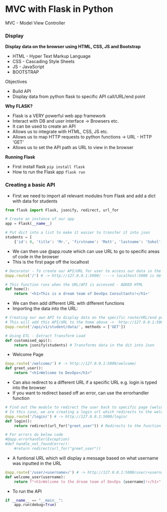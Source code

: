 # MVC with Flask in Python
MVC - Model View Controller

### Display
**Display data on the browser using HTML, CSS, JS and Bootstrap**

- HTML - Hyper Text Markup Language
- CSS - Cascading Style Sheets
- JS - JavaScript
- BOOTSTRAP

Objectives
- Build API
- Display data from python flask to specific
API call/URL/end point

**Why FLASK?**
- Flask is a VERY powerful web app framework
- Interact with DB and user interface -> Browsers etc.
- It can be used to create an API 
- Allows us to integrate with HTML, CSS, JS etc.
- Allows us to map HTTP requests to python 
functions -> URL - HTTP 'GET'
- Allows us to set the API path as URL to view
in the browser

**Running Flask**

- First install flask `pip install flask`
- How to run the Flask app `flask run`

### Creating a basic API
- First we need to import all relevant modules 
from Flask and add a dict with data for students
```python
from flask import Flask, jsonify, redirect, url_for

# Create an instance of our app
app = Flask(__name__)

# Put dict into a list to make it easier to transfer it into json
students = [
    {'id': 0, 'title': 'Mr.', 'firstname': 'Matt', 'lastname': 'Sokol', 'course': 'DevOps'}
```
- We can then use @app.route which can use URL
to go to specific areas of code in the browser
- This is the first page off the localhost
```python
# Decorator - To create our API/URL for user to access our data in the browser
@app.route('/') # -> http://127.0.0.1:5000/ ----> localhost:5000 is default port for Flask -> / goes to homepage in browser

# This function runs when the URL/API is accessed - ADDED HTML
def home():
    return '<h1>This is a dream team of DevOps Consultants!</h1>'
```
- We can then add different URL with different
functions
- Importing the data into the URL:
```python
# Creating our own API to display data on the specific route/URL/end point
# This will add this API/URL to the home above ->  http://127.0.0.1:5000/api/v1/student/data
@app.route('/api/v1/student/data/', methods = ['GET'])

# Using ETL - Extract Transform Load
def customised_api():
    return jsonify(students) # Transforms data in the dit into Json
```
- Welcome Page
```python
@app.route('/welcome/') # -> http://127.0.0.1:5000/welcome/
def greet_user():
    return "<h1>Welcome to DevOps</h1>"
```
- Can also redirect to a different URL if a specific URL
e.g. login is typed into the browser
- If you want to redirect based off an error, can use the 
errorhandler function
```python
# Find out the module to redirect the user back to specific page (welcome page)
# In this case, we are creating a login url which redirects to the welcome page when accessed
@app.route('/login/') # -> http://127.0.0.1:5000/login/
def login():
    return redirect(url_for("greet_user")) # Redirects to the function greet user which has URL /welcome/

# For errors do below code
#@app.errorhandler(Exception)
#def handle_not_found(error):
    #return redirect(url_for("greet_user"))
```
- A funtional URL which will display a message
based on what username was inputted in the URL
```python
@app.route('/user/<username>/') # -> http://127.0.0.1:5000/user/<username>/ ----> Need to input the username in the URL in browser
def welcome_user(username):
    return f"<h1>Welcome to the dream team of DevOps {username}!</h1>"
```
- To run the API
```python
if __name__ == "__main__":
    app.run(debug=True)
```